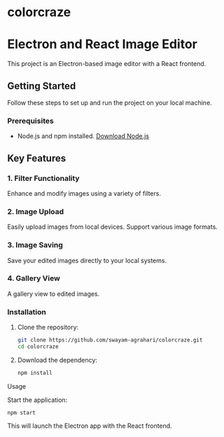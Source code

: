 # colorcraze
# Electron and React Image Editor

This project is an Electron-based image editor with a React frontend.

## Getting Started

Follow these steps to set up and run the project on your local machine.

### Prerequisites

- Node.js and npm installed. [Download Node.js](https://nodejs.org/)


## Key Features

### 1. Filter Functionality
Enhance and modify images using a variety of filters.

### 2. Image Upload
Easily upload images from local devices. Support various image formats.

### 3. Image Saving
Save your edited images directly to your local systems.

### 4. Gallery View
A gallery view to edited images.

### Installation

1. Clone the repository:

   ```bash
   git clone https://github.com/swayam-agrahari/colorcraze.git
   cd colorcraze

2. Download the dependency:
   ```bash
   npm install

  Usage 

Start the application:

    
    npm start
    
This will launch the Electron app with the React frontend.
